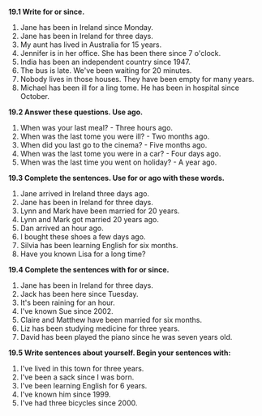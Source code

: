 **19.1 Write for or since.**

1. Jane has been in Ireland since Monday.
2. Jane has been in Ireland for three days.
3. My aunt has lived in Australia for 15 years.
4. Jennifer is in her office. She has been there since 7 o'clock.
5. India has been an independent country since 1947.
6. The bus is late. We've been waiting for 20 minutes.
7. Nobody lives in those houses. They have been empty for many years.
8. Michael has been ill for a ling tome. He has been in hospital since October.

**19.2 Answer these questions. Use ago.**

1. When was your last meal? - Three hours ago.
2. When was the last tome you were ill? - Two months ago.
3. When did you last go to the cinema? - Five months ago.
4. When was the last tome you were in a car? - Four days ago.
5. When was the last time you went on holiday? - A year ago.

**19.3 Complete the sentences. Use for or ago with these words.**

1. Jane arrived in Ireland three days ago.
2. Jane has been in Ireland for three days.
3. Lynn and Mark have been married for 20 years.
4. Lynn and Mark got married 20 years ago.
5. Dan arrived an hour ago.
6. I bought these shoes a few days ago.
7. Silvia has been learning English for six months.
8. Have you known Lisa for a long time?

**19.4 Complete the sentences with for or since.**

1. Jane has been in Ireland for three days.
2. Jack has been here since Tuesday.
3. It's been raining for an hour.
4. I've known Sue since 2002.
5. Claire and Matthew have been married for six months.
6. Liz has been studying medicine for three years.
7. David has been played the piano since he was seven years old.

**19.5 Write sentences about yourself. Begin your sentences with:**

1. I've lived in this town for three years.
2. I've been a sack since I was born.
3. I've been learning English for 6 years.
4. I've known him since 1999.
5. I've had three bicycles since 2000.
